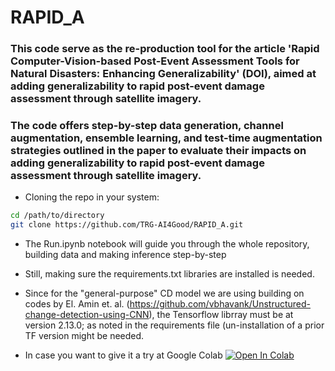# RAPID_A
### This code serve as the re-production tool for the article 'Rapid Computer-Vision-based Post-Event Assessment Tools for Natural Disasters: Enhancing Generalizability' (DOI), aimed at adding generalizability to rapid post-event damage assessment through satellite imagery.

### The code offers step-by-step data generation, channel augmentation, ensemble learning, and test-time augmentation strategies outlined in the paper to evaluate their impacts on adding generalizability to rapid post-event damage assessment through satellite imagery.

* Cloning the repo in your system:
```bash 
cd /path/to/directory
git clone https://github.com/TRG-AI4Good/RAPID_A.git
```
* The Run.ipynb notebook will guide you through the whole repository, building data and making inference step-by-step
* Still, making sure the requirements.txt libraries are installed is needed.
* Since for the "general-purpose" CD model we are using building on codes by El. Amin et. al. (https://github.com/vbhavank/Unstructured-change-detection-using-CNN), the Tensorflow librray must be at version 2.13.0; as noted in the requirements file (un-installation of a prior TF version might be needed.

* In case you want to give it a try at Google Colab
[![Open In Colab](https://colab.research.google.com/assets/colab-badge.svg)]([[https://colab.research.google.com/github/karpathy/llama2.c/blob/master/run.ipynb](https://github.com/TRG-AI4Good/RAPID_A/blob/main/Run.ipynb)](https://github.com/TRG-AI4Good/RAPID_A/blob/main/Run.ipynb)https://github.com/TRG-AI4Good/RAPID_A/blob/main/Run.ipynb)
